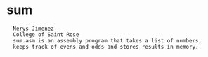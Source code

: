 # sum
      Nerys Jimenez 
      College of Saint Rose
      sum.asm is an assembly program that takes a list of numbers, 
      keeps track of evens and odds and stores results in memory.
